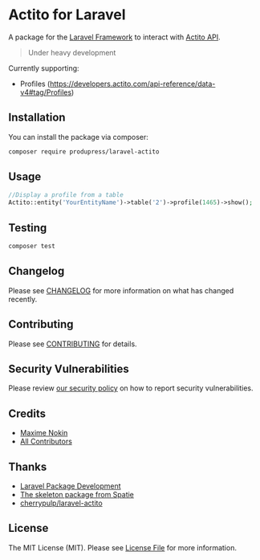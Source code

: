 
# Actito for Laravel

A package for the [Laravel Framework](https://laravel.com/) to interact with [Actito API](https://developers.actito.com/api-reference/menu).

> Under heavy development


Currently supporting:
- Profiles (https://developers.actito.com/api-reference/data-v4#tag/Profiles)


## Installation

You can install the package via composer:

```bash
composer require produpress/laravel-actito
```

## Usage

```php
//Display a profile from a table
Actito::entity('YourEntityName')->table('2')->profile(1465)->show();
```

## Testing

```bash
composer test
```

## Changelog

Please see [CHANGELOG](CHANGELOG.md) for more information on what has changed recently.

## Contributing

Please see [CONTRIBUTING](https://github.com/spatie/.github/blob/main/CONTRIBUTING.md) for details.

## Security Vulnerabilities

Please review [our security policy](../../security/policy) on how to report security vulnerabilities.

## Credits

- [Maxime Nokin](https://github.com/mnokin)
- [All Contributors](../../contributors)

## Thanks

- [Laravel Package Development](https://laravelpackage.com/)
- [The skeleton package from Spatie](https://github.com/spatie/package-skeleton-laravel)
- [cherrypulp/laravel-actito](https://gitlab.com/cherrypulp/libraries/laravel-actito)


## License

The MIT License (MIT). Please see [License File](LICENSE.md) for more information.
